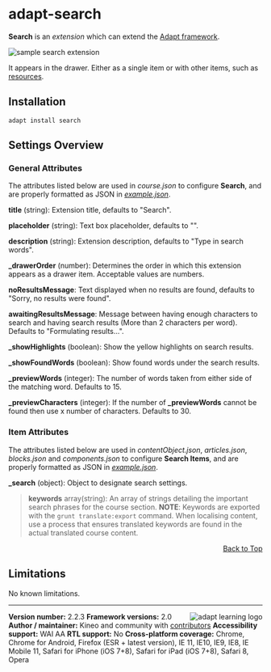 # adapt-search

**Search** is an *extension* which can extend the [Adapt framework](https://github.com/adaptlearning/adapt_framework).

<img src="https://raw.githubusercontent.com/wiki/cgkineo/adapt-search/images/example.gif" alt="sample search extension">

It appears in the drawer. Either as a single item or with other items, such as [resources](https://github.com/adaptlearning/adapt-contrib-resources).

## Installation

``adapt install search``


## Settings Overview


### General Attributes

The attributes listed below are used in *course.json* to configure **Search**, and are properly formatted as JSON in [*example.json*](https://github.com/cgkineo/adapt-search/blob/master/example.json).


**title** (string): Extension title, defaults to "Search".

**placeholder** (string): Text box placeholder, defaults to "".

**description** (string): Extension description, defaults to "Type in search words".

**_drawerOrder** (number): Determines the order in which this extension appears as a drawer item. Acceptable values are numbers.

**noResultsMessage**: Text displayed when no results are found, defaults to "Sorry, no results were found".

**awaitingResultsMessage**: Message between having enough characters to search and having search results (More than 2 characters per word). Defaults to "Formulating results...".

**_showHighlights** (boolean): Show the yellow highlights on search results.

**_showFoundWords** (boolean): Show found words under the search results.

**_previewWords** (integer): The number of words taken from either side of the matching word. Defaults to 15.

**_previewCharacters** (integer): If the number of **_previewWords** cannot be found then use x number of characters. Defaults to 30.


### Item Attributes


The attributes listed below are used in *contentObject.json*, *articles.json*, *blocks.json* and *components.json* to configure **Search Items**, and are properly formatted as JSON in [*example.json*](https://github.com/cgkineo/adapt-search/blob/master/example.json).

**_search** (object): Object to designate search settings.

>**keywords** array(string): An array of strings detailing the important search phrases for the course section.
**NOTE**: Keywords are exported with the `grunt translate:export` command. When localising content, use a process that ensures translated keywords are found in the actual translated course content.

<div float align=right><a href="#top">Back to Top</a></div>

## Limitations

No known limitations.


----------------------------
**Version number:**  2.2.3   <a href="https://community.adaptlearning.org/" target="_blank"><img src="https://github.com/adaptlearning/documentation/blob/master/04_wiki_assets/plug-ins/images/adapt-logo-mrgn-lft.jpg" alt="adapt learning logo" align="right"></a>
**Framework versions:** 2.0
**Author / maintainer:** Kineo and community with [contributors](https://github.com/cgkineo/adapt-search/graphs/contributors)
**Accessibility support:** WAI AA
**RTL support:** No
**Cross-platform coverage:** Chrome, Chrome for Android, Firefox (ESR + latest version), IE 11, IE10, IE9, IE8, IE Mobile 11, Safari for iPhone (iOS 7+8), Safari for iPad (iOS 7+8), Safari 8, Opera
